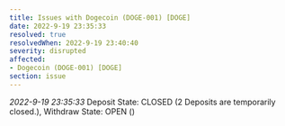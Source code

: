 ```yaml
---
title: Issues with Dogecoin (DOGE-001) [DOGE]
date: 2022-9-19 23:35:33
resolved: true
resolvedWhen: 2022-9-19 23:40:40
severity: disrupted
affected:
- Dogecoin (DOGE-001) [DOGE]
section: issue
---
```


*2022-9-19 23:35:33* Deposit State: CLOSED (2 Deposits are temporarily closed.), Withdraw State: OPEN ()